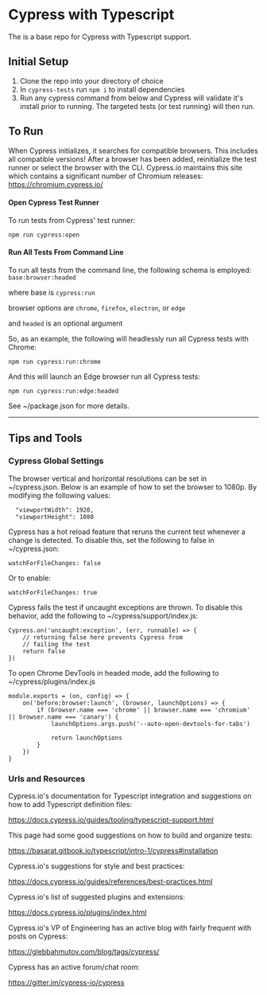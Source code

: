 # Cypress with Typescript
The is a base repo for Cypress with Typescript support.

## Initial Setup
1. Clone the repo into your directory of choice
2. In `cypress-tests` run `npm i` to install dependencies
3. Run any cypress command from below and Cypress will validate it's install prior to running. The targeted tests
(or test running) will then run.

## To Run
When Cypress initializes, it searches for compatible browsers. This includes all compatible versions! After a browser
has been added, reinitialize the test runner or select the browser with the CLI. Cypress.io maintains this site which
contains a significant number of Chromium releases:
https://chromium.cypress.io/

#### Open Cypress Test Runner
To run tests from Cypress' test runner:

`npm run cypress:open`

#### Run All Tests From Command Line

To run all tests from the command line, the following schema is employed:
`base:browser:headed`

where base is `cypress:run`

browser options are `chrome`, `firefox`, `electron`, or `edge`

and `headed` is an optional argument

So, as an example, the following will headlessly run all Cypress tests with Chrome:

`npm run cypress:run:chrome`

And this will launch an Edge browser run all Cypress tests:

`npm run cypress:run:edge:headed`

See ~/package.json for more details.

---
## Tips and Tools
### Cypress Global Settings
The browser vertical and horizontal resolutions can be set in ~/cypress.json. Below is an example of how to set the
browser to 1080p. By modifying the following values:
```
  "viewportWidth": 1920,
  "viewportHeight": 1080
```

Cypress has a hot reload feature that reruns the current test whenever a change is detected. To disable this, set the
following to false in ~/cypress.json:
```
watchForFileChanges: false
```
Or to enable:
```
watchForFileChanges: true
```

Cypress fails the test if uncaught exceptions are thrown. To disable this behavior, add the following to
~/cypress/support/index.js:
```
Cypress.on('uncaught:exception', (err, runnable) => {
    // returning false here prevents Cypress from
    // failing the test
    return false
})
```

To open Chrome DevTools in headed mode, add the following to ~/cypress/plugins/index.js
```
module.exports = (on, config) => {
    on('before:browser:launch', (browser, launchOptions) => {
        if (browser.name === 'chrome' || browser.name === 'chromium' || browser.name === 'canary') {
            launchOptions.args.push('--auto-open-devtools-for-tabs')

            return launchOptions
        }
    })
}
```

### Urls and Resources
Cypress.io's documentation for Typescript integration and suggestions on how to add Typescript definition files: 

https://docs.cypress.io/guides/tooling/typescript-support.html

This page had some good suggestions on how to build and organize tests:

https://basarat.gitbook.io/typescript/intro-1/cypress#installation

Cypress.io's suggestions for style and best practices:

https://docs.cypress.io/guides/references/best-practices.html

Cypress.io's list of suggested plugins and extensions:

https://docs.cypress.io/plugins/index.html

Cypress.io's VP of Engineering has an active blog with fairly frequent with posts on Cypress:

https://glebbahmutov.com/blog/tags/cypress/

Cypress has an active forum/chat room:

https://gitter.im/cypress-io/cypress